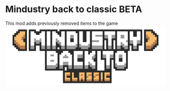 # Mindustry back to classic BETA
This mod adds previously removed items to the game
![logo.png](sprites-override\ui\logo.png)
